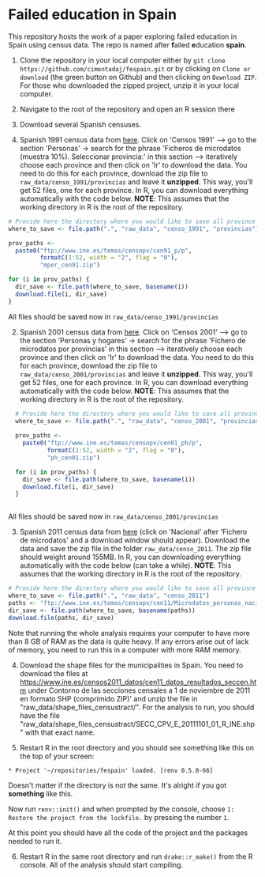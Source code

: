 # Failed education in Spain

This repository hosts the work of a paper exploring failed education in Spain using census data. The repo is named after **f**ailed **e**ducation **spain**.

1. Clone the repository in your local computer either by `git clone https://github.com/cimentadaj/fespain.git` or by clicking on `Clone or download` (the green button on Github) and then clicking on `Download ZIP`. For those who downloaded the zipped project, unzip it in your local computer.

2. Navigate to the root of the repository and open an R session there

3. Download several Spanish censuses.

  1. Spanish 1991 census data from [here](https://www.ine.es/censos2011_datos/cen11_datos_microdatos.htm). Click on 'Censos 1991' --> go to the section 'Personas' -> search for the phrase 'Ficheros de microdatos (muestra 10%). Seleccionar provincia:' in this section --> iteratively choose each province and then click on 'Ir' to download the data. You need to do this for each province, download the zip file to `raw_data/censo_1991/provincias` and leave it **unzipped**. This way, you'll get 52 files, one for each province. In R, you can download everything automatically with the code below. **NOTE**: This assumes that the working directory in R is the root of the repository.

  ```r
  # Provide here the directory where you would like to save all province files
  where_to_save <- file.path(".", "raw_data", "censo_1991", "provincias")

  prov_paths <-
    paste0("ftp://www.ine.es/temas/censopv/cen91_p/p",
           formatC(1:52, width = "2", flag = "0"),
           "mper_cen91.zip")
  
  for (i in prov_paths) {
    dir_save <- file.path(where_to_save, basename(i))
    download.file(i, dir_save)
  }

```

  All files should be saved now in `raw_data/censo_1991/provincias`

  2. Spanish 2001 census data from [here](https://www.ine.es/censos2011_datos/cen11_datos_microdatos.htm). Click on 'Censos 2001' --> go to the section 'Personas y hogares' -> search for the phrase 'Fichero de microdatos por provincias' in this section --> iteratively choose each province and then click on 'Ir' to download the data. You need to do this for each province, download the zip file to `raw_data/censo_2001/provincias` and leave it **unzipped**. This way, you'll get 52 files, one for each province. In R, you can download everything automatically with the code below. **NOTE**: This assumes that the working directory in R is the root of the repository.
  
```r
  # Provide here the directory where you would like to save all province files
  where_to_save <- file.path(".", "raw_data", "censo_2001", "provincias")
  
  prov_paths <-
    paste0("ftp://www.ine.es/temas/censopv/cen01_ph/p",
           formatC(1:52, width = "2", flag = "0"),
           "ph_cen01.zip")

  for (i in prov_paths) {
    dir_save <- file.path(where_to_save, basename(i))
    download.file(i, dir_save)
  }
  
```

  All files should be saved now in `raw_data/censo_2001/provincias`

  3. Spanish 2011 census data from [here](https://www.ine.es/censos2011_datos/cen11_datos_microdatos.htm) (click on 'Nacional' after 'Fichero de microdatos' and a download window should appear). Download the data and save the zip file in the folder `raw_data/censo_2011`. The zip file should weight around 155MB. In R, you can downloading everything automatically with the code below (can take a while).  **NOTE**: This assumes that the working directory in R is the root of the repository.
  
```r
# Provide here the directory where you would like to save all province files
where_to_save <- file.path(".", "raw_data", "censo_2011")
paths <- "ftp://www.ine.es/temas/censopv/cen11/Microdatos_personas_nacional.zip"
dir_save <- file.path(where_to_save, basename(paths))
download.file(paths, dir_save)
```

Note that running the whole analysis requires your computer to have more than 8 GB of RAM as the data is quite heavy. If any errors arise out of lack of memory, you need to run this in a computer with more RAM memory.

<!-- 3. Open an R session on the root of the project and run in R `install.packages("renv")`, then run `renv::init()` and when prompted by the console, choose `1: Restore the project from the lockfile.` by pressing the number `1`. -->

4. Download the shape files for the municipalities in Spain. You need to download the files at https://www.ine.es/censos2011_datos/cen11_datos_resultados_seccen.htm under Contorno de las secciones censales a 1 de noviembre de 2011 en formato SHP (comprimido ZIP)' and unzip the file in "raw_data/shape_files_censustract/". For the analysis to run, you should have the file "raw_data/shape_files_censustract/SECC_CPV_E_20111101_01_R_INE.shp" with that exact name.

5. Restart R in the root directory and you should see something like this on the top of your screen:

```
* Project '~/repositories/fespain' loaded. [renv 0.5.0-66]
```

Doesn't matter if the directory is not the same. It's alright if you got **something** like this.

Now run `renv::init()` and when prompted by the console, choose `1: Restore the project from the lockfile.` by pressing the number `1`.

At this point you should have all the code of the project and the packages needed to run it.

6. Restart R in the same root directory and run `drake::r_make()` from the R console. All of the analysis should start compiling.

